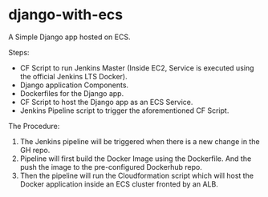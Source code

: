# django-with-ecs

A Simple Django app hosted on ECS.

Steps:

- CF Script to run Jenkins Master (Inside EC2, Service is executed using the official Jenkins LTS Docker).
- Django application Components.
- Dockerfiles for the Django app.
- CF Script to host the Django app as an ECS Service.
- Jenkins Pipeline script to trigger the aforementioned CF Script.


The Procedure:

1. The Jenkins pipeline will be triggered when there is a new change in the GH repo. 
2. Pipeline will first build the Docker Image using the Dockerfile. And the push the image to the pre-configured Dockerhub repo.
3. Then the pipeline will run the Cloudformation script which will host the Docker application inside an ECS cluster fronted by an ALB.

